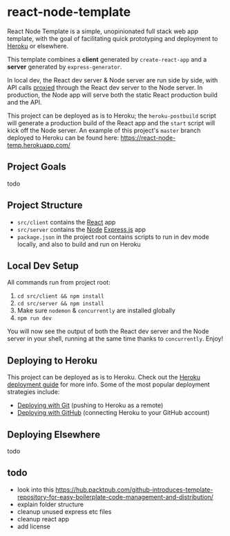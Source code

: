 # react-node-template

React Node Template is a simple, unopinionated full stack web app template, with the goal of facilitating quick prototyping and deployment to [Heroku](https://www.heroku.com/) or elsewhere.

This template combines a **client** generated by `create-react-app` and a **server** generated by `express-generator`.

In local dev, the React dev server & Node server are run side by side, with API calls [proxied](https://create-react-app.dev/docs/proxying-api-requests-in-development/) through the React dev server to the Node server. In production, the Node app will serve both the static React production build and the API.

This project can be deployed as is to Heroku; the `heroku-postbuild` script will generate a production build of the React app and the `start` script will kick off the Node server. An example of this project's `master` branch deployed to Heroku can be found here: https://react-node-temp.herokuapp.com/

## Project Goals

todo

## Project Structure

- `src/client` contains the [React](https://reactjs.org/) app
- `src/server` contains the [Node](https://nodejs.org/) [Express.js](https://expressjs.com/) app
- `package.json` in the project root contains scripts to run in dev mode locally, and also to build and run on Heroku

## Local Dev Setup

All commands run from project root:

1. `cd src/client && npm install`
2. `cd src/server && npm install`
3. Make sure `nodemon` & `concurrently` are installed globally
4. `npm run dev`

You will now see the output of both the React dev server and the Node server in your shell, running at the same time thanks to `concurrently`. Enjoy!

## Deploying to Heroku

This project can be deployed as is to Heroku. Check out the [Heroku deployment guide](https://devcenter.heroku.com/categories/deployment) for more info. Some of the most popular deployment strategies include:

- [Deploying with Git](https://devcenter.heroku.com/articles/git) (pushing to Heroku as a remote)
- [Deploying with GitHub](https://devcenter.heroku.com/articles/github-integration) (connecting Heroku to your GitHub account)

## Deploying Elsewhere

todo

## todo

- look into this https://hub.packtpub.com/github-introduces-template-repository-for-easy-boilerplate-code-management-and-distribution/
- explain folder structure
- cleanup unused express etc files
- cleanup react app
- add license
